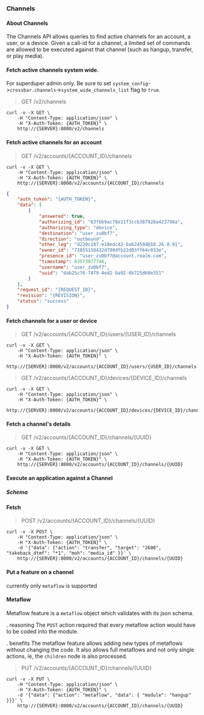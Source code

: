 
### Channels

#### About Channels

The Channels API allows queries to find active channels for an account, a user, or a device. Given a call-id for a channel, a limited set of commands are allowed to be executed against that channel (such as hangup, transfer, or play media).

#### Fetch active channels system wide.

For superduper admin only.
Be sure to set `system_config`->`crossbar.channels`->`system_wide_channels_list` flag to `true`.

> GET /v2/channels

```shell
curl -v -X GET \
    -H "Content-Type: application/json" \
    -H "X-Auth-Token: {AUTH_TOKEN}" \
    http://{SERVER}:8000/v2/channels
```

#### Fetch active channels for an account

> GET /v2/accounts/{ACCOUNT_ID}/channels

```shell
curl -v -X GET \
    -H "Content-Type: application/json" \
    -H "X-Auth-Token: {AUTH_TOKEN}" \
    http://{SERVER}:8000/v2/accounts/{ACCOUNT_ID}/channels
```

```json
{
    "auth_token": "{AUTH_TOKEN}",
    "data": [
        {
            "answered": true,
            "authorizing_id": "63fbb9ac78e11f3ccb387928a423798a",
            "authorizing_type": "device",
            "destination": "user_zu0bf7",
            "direction": "outbound",
            "other_leg": "d220c187-e18edc42-bab2459d@10.26.0.91",
            "owner_id": "72855158432d790dfb22d03ff64c033e",
            "presence_id": "user_zu0bf7@account.realm.com",
            "timestamp": 63573977746,
            "username": "user_zu0bf7",
            "uuid": "dab25c76-7479-4ed2-ba92-6b725d68e351"
        }
    ],
    "request_id": "{REQUEST_ID}",
    "revision": "{REVISION}",
    "status": "success"
}
```

#### Fetch channels for a user or device

> GET /v2/accounts/{ACCOUNT_ID}/users/{USER_ID}/channels

```shell
curl -v -X GET \
    -H "Content-Type: application/json" \
    -H "X-Auth-Token: {AUTH_TOKEN}" \
    http://{SERVER}:8000/v2/accounts/{ACCOUNT_ID}/users/{USER_ID}/channels
```

> GET /v2/accounts/{ACCOUNT_ID}/devices/{DEVICE_ID}/channels

```shell
curl -v -X GET \
    -H "Content-Type: application/json" \
    -H "X-Auth-Token: {AUTH_TOKEN}" \
    http://{SERVER}:8000/v2/accounts/{ACCOUNT_ID}/devices/{DEVICE_ID}/channels
```

#### Fetch a channel's details

> GET /v2/accounts/{ACCOUNT_ID}/channels/{UUID}

```shell
curl -v -X GET \
    -H "Content-Type: application/json" \
    -H "X-Auth-Token: {AUTH_TOKEN}" \
    http://{SERVER}:8000/v2/accounts/{ACCOUNT_ID}/channels/{UUID}
```

#### Execute an application against a Channel

##### Schema



#### Fetch

> POST /v2/accounts/{ACCOUNT_ID}/channels/{UUID}

```shell
curl -v -X POST \
    -H "Content-Type: application/json" \
    -H "X-Auth-Token: {AUTH_TOKEN}" \
    -d '{"data": {"action": "transfer", "target": "2600", "takeback_dtmf": "*1", "moh": "media_id" }}' \
    http://{SERVER}:8000/v2/accounts/{ACCOUNT_ID}/channels/{UUID}
```

#### Put a feature on a channel

currently only `metaflow` is supported

#### Metaflow

Metaflow feature is a `metaflow` object which validates with its json schema.

. reasoning
The `POST` action required that every metaflow action would have to be coded into the module.

. benefits
The metaflow feature allows adding new types of metaflows without changing the code.
It also allows full metaflows and not only single actions, ie, the `children` node is also processed.

> PUT /v2/accounts/{ACCOUNT_ID}/channels/{UUID}

```shell
curl -v -X PUT \
    -H "Content-Type: application/json" \
    -H "X-Auth-Token: {AUTH_TOKEN}" \
    -d '{"data": {"action": "metaflow", "data": { "module": "hangup" }}}' \
    http://{SERVER}:8000/v2/accounts/{ACCOUNT_ID}/channels/{UUID}
```
